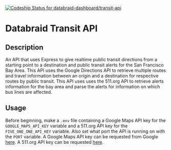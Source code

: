 [ ![Codeship Status for databraid-dashboard/transit-api](https://app.codeship.com/projects/459d8c80-5ead-0135-6b43-16bdadfc7181/status?branch=master)](https://app.codeship.com/projects/238758)

# Databraid Transit API

## Description

An API that uses Express to give realtime public transit directions from a starting point to a destination and public transit alerts for the San Francisco Bay Area. This API uses the Google Directions API to retrieve multiple routes and travel information between an origin and a destination for respective routes by public transit. This API uses uses the 511.org API to retrieve alerts information for the bay area and parse the alerts for information on which bus lines are affected.

## Usage

Before beginning, make a `.env` file containing a Google Maps API key for the `GOOGLE_MAPS_API_KEY` variable and a 511.org API key for the `FIVE_ONE_ONE_API_KEY` variable. Also set what port the API is running on with the `PORT` variable. A Google Maps API key can be requested from Google [here](https://developers.google.com/maps/documentation/embed/get-api-key). A 511.org API key can be requested [here](https://511.org/developers/list/tokens/create).
